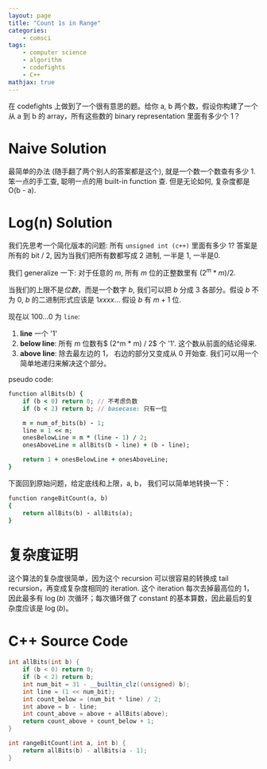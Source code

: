 ```yaml
---
layout: page
title: "Count 1s in Range"
categories:
    - comsci
tags:
    - computer science
    - algorithm
    - codefights
    - C++
mathjax: true
---
```


在 codefights 上做到了一个很有意思的题。给你 a, b 两个数，假设你构建了一个从 a 到 b 的 array，所有这些数的 binary representation 里面有多少个 1？

# Naive Solution

最简单的办法 (随手翻了两个别人的答案都是这个), 就是一个数一个数查有多少 1. 笨一点的手工查, 聪明一点的用 built-in function 查. 但是无论如何, 复杂度都是 O(b - a).

# Log(n) Solution

我们先思考一个简化版本的问题: 所有 `unsigned int (c++)` 里面有多少 1? 答案是所有的 bit / 2, 因为当我们把所有数都写成 2 进制, 一半是 1, 一半是0.

我们 generalize 一下: 对于任意的 $m$, 所有 $m$ 位的正整数里有 $(2^m * m) / 2$.

当我们的上限不是*位数*，而是一个数字 $b$, 我们可以把 $b$ 分成 3 各部分。假设 $b$ 不为 0, $b$ 的二进制形式应该是 $1xxxx$... 假设 $b$ 有 $m + 1$ 位.

现在以 $100...0$ 为 `line`:

1. **line** 一个 '1'
2. **below line**: 所有 $m$ 位数有$ (2^m * m) / 2$ 个 '1'. 这个数从前面的结论得来.
3. **above line**: 除去最左边的 $1$， 右边的部分又变成从 $0$ 开始查. 我们可以用一个简单地递归来解决这个部分。

pseudo code:

```ruby
function allBits(b) {
    if (b < 0) return 0; // 不考虑负数
    if (b < 2) return b; // basecase: 只有一位

    m = num_of_bits(b) - 1;
    line = 1 << m;
    onesBelowLine = m * (line - 1) / 2;
    onesAboveLine = allBits(b - line) + (b - line);

    return 1 + onesBelowLine + onesAboveLine;
}
```

下面回到原始问题，给定底线和上限，a, b， 我们可以简单地转换一下：

```ruby
function rangeBitCount(a, b)
{
    return allBits(b) - allBits(a);
}
```

# 复杂度证明

这个算法的复杂度很简单，因为这个 recursion 可以很容易的转换成 tail recursion，再变成复杂度相同的 iteration. 这个 iteration 每次去掉最高位的 1，因此最多有 $\log(b)$ 次循环；每次循环做了 constant 的基本算数，因此最后的复杂度应该是 $\log(b)$。


# C++ Source Code

```cpp
int allBits(int b) {
    if (b < 0) return 0;
    if (b < 2) return b;
    int num_bit = 31 - __builtin_clz((unsigned) b);
    int line = (1 << num_bit);
    int count_below = (num_bit * line) / 2;
    int above = b - line;
    int count_above = above + allBits(above);
    return count_above + count_below + 1;
}

int rangeBitCount(int a, int b) {
    return allBits(b) - allBits(a - 1);
}
```
